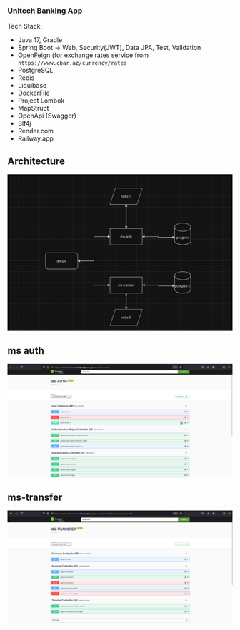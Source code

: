 ### Unitech Banking App ###


Tech Stack:
  - Java 17, Gradle
  - Spring Boot -> Web, Security(JWT), Data JPA, Test, Validation
  - OpenFeign (for exchange rates service from `https://www.cbar.az/currency/rates`
  - PostgreSQL
  - Redis
  - Liquibase
  - DockerFile
  - Project Lombok
  - MapStruct
  - OpenApi (Swagger)
  - Slf4j
  - Render.com
  - Railway.app


## Architecture ##

![diagram.png](diagrams%2Fdiagram.png)


## ms auth ##

![ms-auth-swagger.png](diagrams%2Fms-auth-swagger.png)


## ms-transfer

![ms-transfer-swagger.png](diagrams%2Fms-transfer-swagger.png)
